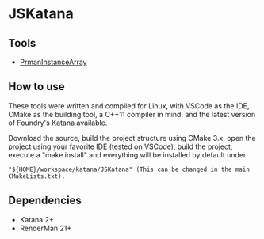 JSKatana
======

Tools
-----

* [PrmanInstanceArray](https://gitlab.com/JoshuaSenouf/JSKatana/tree/master/src/SuperTools/PrmanInstanceArray)

How to use
------

These tools were written and compiled for Linux, with VSCode as the IDE, CMake as the building tool, a C++11 compiler in mind, and the latest version of Foundry's Katana available.

Download the source, build the project structure using CMake 3.x, open the project using your favorite IDE (tested on VSCode), build the project, execute a "make install" and everything will be installed by default under
```
"${HOME}/workspace/katana/JSKatana" (This can be changed in the main CMakeLists.txt).
```

Dependencies
------

* Katana 2+
* RenderMan 21+